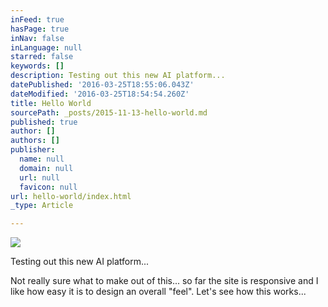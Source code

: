 ```yaml
---
inFeed: true
hasPage: true
inNav: false
inLanguage: null
starred: false
keywords: []
description: Testing out this new AI platform...
datePublished: '2016-03-25T18:55:06.043Z'
dateModified: '2016-03-25T18:54:54.260Z'
title: Hello World
sourcePath: _posts/2015-11-13-hello-world.md
published: true
author: []
authors: []
publisher:
  name: null
  domain: null
  url: null
  favicon: null
url: hello-world/index.html
_type: Article

---
```

![](https://the-grid-user-content.s3-us-west-2.amazonaws.com/5ae68a6c-f09a-4a27-a54a-af83a9e849bb.jpg)

Testing out this new AI platform...

Not really sure what to make out of this... so far the site is responsive and I like how easy it is to design an overall "feel".  Let's see how this works...